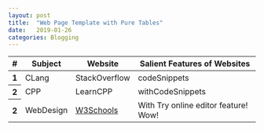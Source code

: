```yaml
---
layout: post
title:  "Web Page Template with Pure Tables"
date:   2019-01-26
categories: Blogging
---
```

<!-- 
  This is a webpage with Tables in its content.
  When we want to present the webpage with table and links, 
  1. Take this page as base, i.e copy and paste to your folder
  2. Edit the contents as you like. 
  3. Enjoy with Blogging your Good Thoughts to World !!
-->

<table class="table table-striped">
  <thead>
    <tr>
      <th scope="col">#</th>
      <th scope="col">Subject</th>
      <th scope="col">Website</th>
      <th scope="col">Salient Features of Websites</th>
    </tr>
  </thead>
  <tbody>
    <tr>
      <th scope="row">1</th>
      <td>CLang</td>
      <td>StackOverflow</td>
      <td>codeSnippets</td>
    </tr>
    <tr>
      <th scope="row">2</th>
      <td>CPP</td>
      <td>LearnCPP</td>
      <td>withCodeSnippets</td>
    </tr>
      <tr>
      <th scope="row">2</th>
      <td>WebDesign</td>
      <td>
      <a href="https://www.w3schools.com">W3Schools</a></td>
      <td>With Try online editor feature! Wow!</td>
    </tr>
  </tbody>
</table>